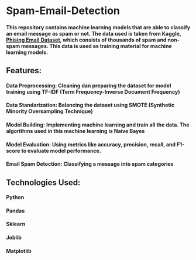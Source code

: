 # Spam-Email-Detection

#### This repository contains machine learning models that are able to classify an email message as spam or not. The data used is taken from Kaggle, [Phising Email Dataset](https://www.kaggle.com/datasets/naserabdullahalam/phishing-email-dataset/data), which consists of thousands of spam and non-spam messages. This data is used as training material for machine learning models.

## Features:
#### Data Preprocessing: Cleaning dan preparing the dataset for model training using TF-IDF (Term Frequency-Inverse Document Frequency)
#### Data Standarization: Balancing the dataset using SMOTE (Synthetic Minority Oversampling Technique)
#### Model Building: Implementing machine learning and train all the data. The algorithms used in this machine learning is Naive Bayes
#### Model Evaluation: Using metrics like accuracy, precision, recall, and F1-score to evaluate model performance.
#### Email Spam Detection: Classifying a message into spam categories

## Technologies Used:
#### Python
#### Pandas
#### Sklearn
#### Joblib
#### Matplotlib
